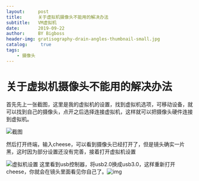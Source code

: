 ```yaml
---
layout:     post
title:      关于虚拟机摄像头不能用的解决办法
subtitle:   VM虚拟机
date:       2019-09-22
author:     BY Bigboss
header-img: gratisography-drain-angles-thumbnail-small.jpg
catalog: 	 true
tags:
    - 摄像头
---
```

# 关于虚拟机摄像头不能用的解决办法

首先先上一张截图，这里是我的虚拟机的设置，找到虚拟机选项，可移动设备，就可以找到自己的摄像头，点开之后选择连接虚拟机，这样就可以把摄像头硬件连接到虚拟机。

![截图](https://i.loli.net/2019/09/22/JdZE5iH4t6XDlwW.png)

然后打开终端，输入cheese，可以看到摄像头已经打开了，但是镜头确实一片黑，这时因为部分设置还没有完善，接着打开虚拟机设置

![虚拟机设置](https://i.loli.net/2019/09/22/D7JKgE5FfwAVa9W.png)
这里看到usb控制器，将usb2.0换成usb3.0，这样重新打开cheese，你就会在镜头里面看见你自己了。![img](file:///C:\Users\BIGBOS~1\AppData\Local\Temp\SGPicFaceTpBq\2580\0031E447.png)

